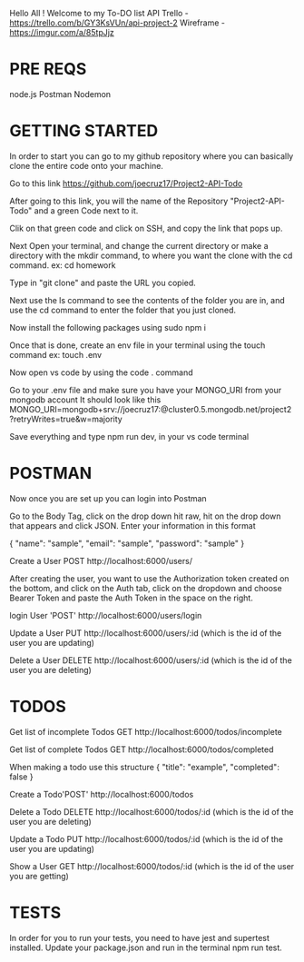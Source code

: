 Hello All ! Welcome to my To-DO list API
Trello - https://trello.com/b/GY3KsVUn/api-project-2
Wireframe - https://imgur.com/a/85tpJjz

<h1>PRE REQS</h1> 
node.js
Postman
Nodemon

<h1>GETTING STARTED</h1>

In order to start you can go to my github repository where you can basically clone the entire code onto your machine. 

Go to this link https://github.com/joecruz17/Project2-API-Todo

After going to this link, you will the name of the Repository "Project2-API-Todo" and a green Code next to it. 

Clik on that green code and click on SSH, and copy the link that pops up.

Next Open your terminal, and change the current directory or make a directory with the mkdir command, to where you want the clone with the cd command. ex: cd homework

Type in "git clone" and paste the URL you copied.

Next use the ls command to see the contents of the folder you are in, and use the cd command to enter the folder that you just cloned.

Now install the following packages using sudo npm i

Once that is done, create an env file in your terminal using the touch command ex: touch .env

Now open vs code by using the code . command

Go to your .env file and make sure you have your MONGO_URI from your mongodb account
It should look like this
MONGO_URI=mongodb+srv://joecruz17:<passwordd>@cluster0.5.mongodb.net/project2?retryWrites=true&w=majority

Save everything and type npm run dev, in your vs code terminal

<h1>POSTMAN</h1>

Now once you are set up you can login into Postman


Go to the Body Tag, click on the drop down hit raw, hit on the drop down that appears and click JSON. 
Enter your information in this format

{
    "name": "sample",
    "email": "sample",
    "password": "sample"
}


Create a User POST http://localhost:6000/users/

After creating the user, you want to use the Authorization token created on the bottom, and click on the Auth tab, click on the dropdown and choose Bearer Token and paste the Auth Token in the space on the right. 

login User 'POST' http://localhost:6000/users/login


Update a User PUT http://localhost:6000/users/:id (which is the id of the user you are updating)

Delete a User DELETE http://localhost:6000/users/:id (which is the id of the user you are deleting)


<h1>TODOS</h1>


Get list of incomplete Todos GET http://localhost:6000/todos/incomplete

Get list of complete Todos GET http://localhost:6000/todos/completed

When making a todo use this structure 
{
    "title": "example",
    "completed": false
}

Create a Todo'POST' http://localhost:6000/todos

Delete a Todo DELETE http://localhost:6000/todos/:id (which is the id of the user you are deleting)

Update a Todo PUT http://localhost:6000/todos/:id (which is the id of the user you are updating)

Show a User GET http://localhost:6000/todos/:id (which is the id of the user you are getting)


<h1>TESTS</h1>

In order for you to run your tests, you need to have jest and supertest installed. Update your package.json and run in the terminal npm run test.



